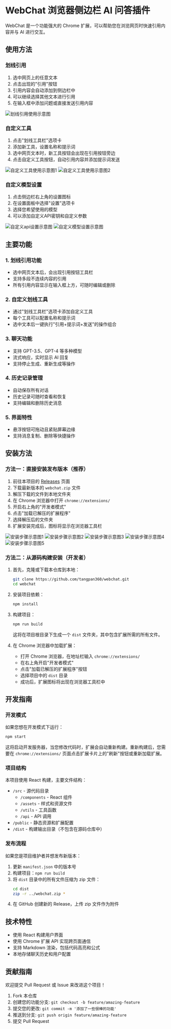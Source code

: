 # WebChat 浏览器侧边栏 AI 问答插件

WebChat 是一个功能强大的 Chrome 扩展，可以帮助您在浏览网页时快速引用内容并与 AI 进行交互。

## 使用方法

### 划线引用
1. 选中网页上的任意文本
2. 点击出现的"引用"按钮
3. 引用内容会自动添加到侧边栏中
4. 可以继续选择其他文本进行引用
5. 在输入框中添加问题或直接发送引用内容

![划线引用使用示意图](images/quote-usage.png)

### 自定义工具
1. 点击"划线工具栏"选项卡
2. 添加新工具，设置名称和提示词
3. 选中网页文本时，新工具按钮会出现在引用按钮旁边
4. 点击自定义工具按钮，自动引用内容并添加提示词发送

![自定义工具使用示意图1](images/custom-tool-usage1.png)
![自定义工具使用示意图2](images/custom-tool-usage2.png)

### 自定义模型设置
1. 点击侧边栏右上角的设置图标
2. 在设置面板中选择"设置"选项卡
3. 选择您希望使用的模型
4. 可以添加自定义API密钥和自定义参数

![自定义api设置示意图](images/api-setting.png)
![自定义模型设置示意图](images/model-setting.png)

## 主要功能

### 1. 划线引用功能
- 选中网页文本后，会出现引用按钮工具栏
- 支持多段不连续内容的引用
- 所有引用内容显示在输入框上方，可随时编辑或删除

### 2. 自定义划线工具
- 通过"划线工具栏"选项卡添加自定义工具
- 每个工具可以配置名称和提示词
- 选中文本后一键执行"引用+提示词+发送"的操作组合

### 3. 聊天功能
- 支持 GPT-3.5、GPT-4 等多种模型
- 流式响应，实时显示 AI 回复
- 支持停止生成、重新生成等操作

### 4. 历史记录管理
- 自动保存所有对话
- 历史记录可随时查看和恢复
- 支持编辑和删除历史消息

### 5. 界面特性
- 悬浮按钮可拖动且紧贴屏幕边缘
- 支持消息复制、删除等快捷操作

## 安装方法

### 方法一：直接安装发布版本（推荐）

1. 前往本项目的 [Releases](https://github.com/tangpan360/webchat/releases) 页面
2. 下载最新版本的 `webchat.zip` 文件
3. 解压下载的文件到本地文件夹
4. 在 Chrome 浏览器中打开 `chrome://extensions/`
5. 开启右上角的"开发者模式"
6. 点击"加载已解压的扩展程序"
7. 选择解压后的文件夹
8. 扩展安装完成后，图标将显示在浏览器工具栏

![安装步骤示意图1](images/installation1.png)
![安装步骤示意图2](images/installation2.png)
![安装步骤示意图3](images/installation3.png)
![安装步骤示意图4](images/installation4.png)
![安装步骤示意图5](images/installation5.png)

### 方法二：从源码构建安装（开发者）

1. 首先，克隆或下载本仓库到本地：
   ```bash
   git clone https://github.com/tangpan360/webchat.git
   cd webchat
   ```

2. 安装项目依赖：
   ```bash
   npm install
   ```

3. 构建项目：
   ```bash
   npm run build
   ```
   这将在项目根目录下生成一个 `dist` 文件夹，其中包含扩展所需的所有文件。

4. 在 Chrome 浏览器中加载扩展：
   - 打开 Chrome 浏览器，在地址栏输入 `chrome://extensions/`
   - 在右上角开启"开发者模式"
   - 点击"加载已解压的扩展程序"按钮
   - 选择项目中的 `dist` 目录
   - 成功后，扩展图标将出现在浏览器工具栏中

## 开发指南

### 开发模式

如果您想在开发模式下运行：

```bash
npm start
```

这将启动开发服务器，当您修改代码时，扩展会自动重新构建。重新构建后，您需要在 `chrome://extensions/` 页面点击扩展卡片上的"刷新"按钮或重新加载扩展。

### 项目结构

本项目使用 React 构建，主要文件结构：

- `/src` - 源代码目录
  - `/components` - React 组件
  - `/assets` - 样式和资源文件
  - `/utils` - 工具函数
  - `/api` - API 调用
- `/public` - 静态资源和扩展配置
- `/dist` - 构建输出目录（不包含在源码仓库中）

### 发布流程

如果您是项目维护者并想发布新版本：

1. 更新 `manifest.json` 中的版本号
2. 构建项目：`npm run build`
3. 将 `dist` 目录中的所有文件压缩为 zip 文件：
   ```bash
   cd dist
   zip -r ../webchat.zip *
   ```
4. 在 GitHub 创建新的 Release，上传 zip 文件作为附件

## 技术特性

- 使用 React 构建用户界面
- 使用 Chrome 扩展 API 实现跨页面通信
- 支持 Markdown 渲染，包括代码高亮和公式
- 本地存储聊天历史和用户配置

## 贡献指南

欢迎提交 Pull Request 或 Issue 来改进这个项目！

1. Fork 本仓库
2. 创建您的功能分支: `git checkout -b feature/amazing-feature`
3. 提交您的更改: `git commit -m '添加了一些很棒的功能'`
4. 推送到分支: `git push origin feature/amazing-feature`
5. 提交 Pull Request
